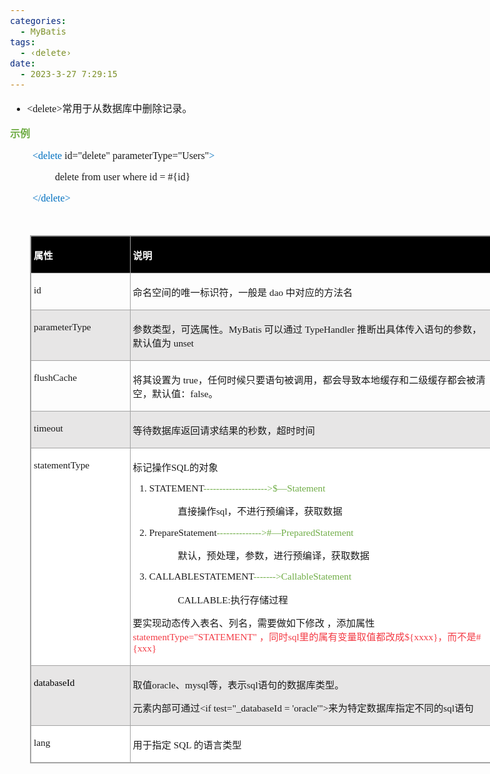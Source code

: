 ```yaml
---
categories:
  - MyBatis
tags:
  - ‹delete›
date:
  - 2023-3-27 7:29:15
---
```


<body lang=zh-CN style='font-family:"Microsoft YaHei UI";font-size:12.0pt'>
<!--StartFragment-->

<div style='direction:ltr;border-width:100%'>

<div style='direction:ltr;margin-top:0in;margin-left:0in;width:7.8881in'>

<div style='direction:ltr;margin-top:0in;margin-left:0in;width:7.8881in'>

<ul type=disc style='direction:ltr;unicode-bidi:embed;margin-top:0in;
 margin-bottom:0in'>
 <li style='margin-top:0;margin-bottom:0;vertical-align:middle'><span
     style='font-family:"Comic Sans MS";font-size:12.0pt'>&lt;delete&gt;</span><span
     style='font-family:"Microsoft YaHei";font-size:12.0pt'>常用于从数据库中删除记录。</span></li>
</ul>

<p style='font-family:"Microsoft YaHei";font-size:12.0pt;color:#70AD47'><span
style='font-weight:bold'>示例</span></p>

<p style='margin-left:.375in;font-family:"Comic Sans MS";font-size:
12.0pt'><span style='color:#0070C0' lang=zh-CN>&lt;delete</span><span
lang=zh-CN> id=&quot;delete&quot;</span><span lang=en-US> </span><span
lang=zh-CN>parameterType=&quot;</span><span lang=en-US>Users</span><span
lang=zh-CN>&quot;</span><span style='color:#0070C0' lang=zh-CN>&gt; </span></p>

<p style='margin-left:.75in;font-family:"Comic Sans MS";font-size:
12.0pt'><span lang=zh-CN>delete from </span><span lang=en-US>user</span><span
lang=zh-CN> where id = #{id} </span></p>

<p style='margin-left:.375in;font-family:"Comic Sans MS";font-size:
12.0pt;color:#0070C0'>&lt;/delete&gt;</p>

<p style='font-family:"Microsoft YaHei";font-size:12.0pt;color:#70AD47'>&nbsp;</p>

<div style='direction:ltr'>

<table border=1 cellpadding=0 cellspacing=0 valign=top style='direction:ltr;
 border-collapse:collapse;border-style:solid;border-color:#A3A3A3;border-width:
 1pt;margin-left:.3333in' title="" summary="">
 <tr>
  <td style='border-style:solid;border-color:#A3A3A3;border-width:1pt;
  background-color:black;vertical-align:top;width:1.5583in;padding:2.0pt 3.0pt 2.0pt 3.0pt'>
  <p style='font-family:"Microsoft YaHei";font-size:11.5pt;
  color:white'><span style='font-weight:bold'>属性</span></p>
  </td>
  <td style='border-style:solid;border-color:#A3A3A3;border-width:1pt;
  background-color:black;vertical-align:top;width:5.8659in;padding:2.0pt 3.0pt 2.0pt 3.0pt'>
  <p style='font-family:"Microsoft YaHei";font-size:11.5pt;
  color:white'><span style='font-weight:bold'>说明</span></p>
  </td>
 </tr>
 <tr>
  <td style='border-style:solid;border-color:#A3A3A3;border-width:1pt;
  vertical-align:top;width:1.5583in;padding:2.0pt 3.0pt 2.0pt 3.0pt'>
  <p style='font-family:"Comic Sans MS";font-size:11.5pt'>id</p>
  </td>
  <td style='border-style:solid;border-color:#A3A3A3;border-width:1pt;
  vertical-align:top;width:5.8659in;padding:2.0pt 3.0pt 2.0pt 3.0pt'>
  <p style='font-size:11.5pt'><span style='font-family:"Microsoft YaHei UI"'>命名空间的唯一标识符，一般是</span><span
  style='font-family:"Comic Sans MS"'> dao </span><span style='font-family:
  "Microsoft YaHei UI"'>中对应的方法名</span></p>
  </td>
 </tr>
 <tr>
  <td style='border-style:solid;border-color:#A3A3A3;border-width:1pt;
  background-color:#E7E6E6;vertical-align:top;width:1.5583in;padding:2.0pt 3.0pt 2.0pt 3.0pt'>
  <p style='font-family:"Comic Sans MS";font-size:11.5pt'>parameterType</p>
  </td>
  <td style='border-style:solid;border-color:#A3A3A3;border-width:1pt;
  background-color:#E7E6E6;vertical-align:top;width:5.8659in;padding:2.0pt 3.0pt 2.0pt 3.0pt'>
  <p style='font-size:11.5pt'><span style='font-family:"Microsoft YaHei UI"'>参数类型，可选属性。</span><span
  style='font-family:"Comic Sans MS"'>MyBatis </span><span style='font-family:
  "Microsoft YaHei UI"'>可以通过</span><span style='font-family:"Comic Sans MS"'>
  TypeHandler </span><span style='font-family:"Microsoft YaHei UI"'>推断出具体传入语句的参数，默认值为</span><span
  style='font-family:"Comic Sans MS"'> unset</span></p>
  </td>
 </tr>
 <tr>
  <td style='border-style:solid;border-color:#A3A3A3;border-width:1pt;
  vertical-align:top;width:1.5583in;padding:2.0pt 3.0pt 2.0pt 3.0pt'>
  <p style='font-family:"Comic Sans MS";font-size:11.5pt'>flushCache
  </p>
  </td>
  <td style='border-style:solid;border-color:#A3A3A3;border-width:1pt;
  vertical-align:top;width:5.9354in;padding:2.0pt 3.0pt 2.0pt 3.0pt'>
  <p style='font-size:11.5pt'><span style='font-family:"Microsoft YaHei UI"'>将其设置为</span><span
  style='font-family:"Comic Sans MS"'> true</span><span style='font-family:
  "Microsoft YaHei UI"'>，任何时候只要语句被调用，都会导致本地缓存和二级缓存都会被清空，默认值：</span><span
  style='font-family:"Comic Sans MS"'>false</span><span style='font-family:
  "Microsoft YaHei UI"'>。</span></p>
  </td>
 </tr>
 <tr>
  <td style='border-style:solid;border-color:#A3A3A3;border-width:1pt;
  background-color:#E7E6E6;vertical-align:top;width:1.5583in;padding:2.0pt 3.0pt 2.0pt 3.0pt'>
  <p style='font-family:"Comic Sans MS";font-size:11.5pt'
  lang=en-US>timeout</p>
  </td>
  <td style='border-style:solid;border-color:#A3A3A3;border-width:1pt;
  background-color:#E7E6E6;vertical-align:top;width:5.8659in;padding:2.0pt 3.0pt 2.0pt 3.0pt'>
  <p style='font-size:11.5pt'><span style='font-family:SFMono-Regular'>等待数据库返回请求结果的秒数</span><span
  style='font-family:"Microsoft YaHei"'>，超时时间</span></p>
  </td>
 </tr>
 <tr>
  <td style='border-style:solid;border-color:#A3A3A3;border-width:1pt;
  background-color:white;vertical-align:top;width:1.5583in;padding:2.0pt 3.0pt 2.0pt 3.0pt'>
  <p style='font-family:"Comic Sans MS";font-size:11.5pt'>statementType</p>
  </td>
  <td style='border-style:solid;border-color:#A3A3A3;border-width:1pt;
  background-color:white;vertical-align:top;width:5.9354in;padding:2.0pt 3.0pt 2.0pt 3.0pt'>
  <p style='font-size:11.5pt'><span style='font-family:"Microsoft YaHei UI"'>标记操作</span><span
  style='font-family:"Comic Sans MS"'>SQL</span><span style='font-family:"Microsoft YaHei UI"'>的对象</span></p>
  <ol type=1 style='direction:ltr;unicode-bidi:embed;margin-top:0in;margin-bottom:
   0in;font-family:"Comic Sans MS";font-size:11.5pt;font-weight:normal;
   font-style:normal'>
   <li value=1 style='margin-top:0;margin-bottom:0;vertical-align:middle'><span
       style='font-family:"Comic Sans MS";font-size:11.5pt;font-weight:normal;
       font-style:normal;font-family:"Comic Sans MS";font-size:11.5pt'
       lang=en-US>STATEMENT</span><span style='font-family:"Comic Sans MS";
       font-size:11.5pt;font-weight:normal;font-style:normal;font-family:"Comic Sans MS";
       font-size:11.5pt;color:#70AD47' lang=en-US>--------------------&gt;</span><span
       style='font-family:"Comic Sans MS";font-size:11.5pt;font-weight:normal;
       font-style:normal;font-family:"Comic Sans MS";font-size:11.5pt;
       color:#70AD47' lang=zh-CN>$—Statement </span></li>
  </ol>
  <p style='margin-left:.75in;font-size:11.5pt'><span
  style='font-family:"Microsoft YaHei UI"'>直接操作</span><span style='font-family:
  "Comic Sans MS"'>sql</span><span style='font-family:"Microsoft YaHei UI"'>，不进行预编译，获取数据</span></p>
  <ol type=1 style='direction:ltr;unicode-bidi:embed;margin-top:0in;margin-bottom:
   0in;font-family:"Comic Sans MS";font-size:11.5pt;font-weight:normal;
   font-style:normal'>
   <li value=2 style='margin-top:0;margin-bottom:0;vertical-align:middle'><span
       style='font-family:"Comic Sans MS";font-size:11.5pt;font-weight:normal;
       font-style:normal;font-family:"Comic Sans MS";font-size:11.5pt'
       lang=en-US>PrepareStatement</span><span style='font-family:"Comic Sans MS";
       font-size:11.5pt;font-weight:normal;font-style:normal;font-family:"Comic Sans MS";
       font-size:11.5pt;color:#70AD47' lang=en-US>--------------&gt;</span><span
       style='font-family:"Comic Sans MS";font-size:11.5pt;font-weight:normal;
       font-style:normal;font-family:"Comic Sans MS";font-size:11.5pt;
       color:#70AD47' lang=zh-CN>#—PreparedStatement</span></li>
  </ol>
  <p style='margin-left:.75in;font-family:"Microsoft YaHei UI";
  font-size:11.5pt'>默认，预处理，参数，进行预编译，获取数据</p>
  <ol type=1 style='direction:ltr;unicode-bidi:embed;margin-top:0in;margin-bottom:
   0in;font-family:"Comic Sans MS";font-size:11.5pt;font-weight:normal;
   font-style:normal'>
   <li value=3 style='margin-top:0;margin-bottom:0;vertical-align:middle'><span
       style='font-family:"Comic Sans MS";font-size:11.5pt;font-weight:normal;
       font-style:normal;font-family:"Comic Sans MS";font-size:11.5pt'
       lang=en-US>CALLABLESTATEMENT</span><span style='font-family:"Comic Sans MS";
       font-size:11.5pt;font-weight:normal;font-style:normal;font-family:"Comic Sans MS";
       font-size:11.5pt;color:#70AD47' lang=en-US>-------&gt;</span><span
       style='font-family:"Comic Sans MS";font-size:11.5pt;font-weight:normal;
       font-style:normal;font-family:"Comic Sans MS";font-size:11.5pt;
       color:#70AD47' lang=zh-CN>CallableStatement</span></li>
  </ol>
  <p style='margin-left:.75in;font-size:11.5pt'><span
  style='font-family:"Comic Sans MS"'>CALLABLE:</span><span style='font-family:
  "Microsoft YaHei UI"'>执行存储过程</span></p>
  <p style='font-size:11.5pt'><span style='font-family:"Microsoft YaHei UI"'
  lang=zh-CN>要实现动态传入表名、列名，需要做如下修改 ，添加属性</span><span style='font-family:"Comic Sans MS";
  color:#F33B45' lang=zh-CN>statementType=</span><span style='font-family:"Comic Sans MS";
  color:#F33B45' lang=en-US>&quot;</span><span style='font-family:"Comic Sans MS";
  color:#F33B45' lang=zh-CN>STATEMENT</span><span style='font-family:"Comic Sans MS";
  color:#F33B45' lang=en-US>&quot;</span><span style='font-family:"Microsoft YaHei UI";
  color:#F33B45' lang=zh-CN> ，同时</span><span style='font-family:"Comic Sans MS";
  color:#F33B45' lang=zh-CN>sql</span><span style='font-family:"Microsoft YaHei UI";
  color:#F33B45' lang=zh-CN>里的属有变量取值都改成</span><span style='font-family:"Comic Sans MS";
  color:#F33B45' lang=zh-CN>${xxxx}</span><span style='font-family:"Microsoft YaHei UI";
  color:#F33B45' lang=zh-CN>，而不是</span><span style='font-family:"Comic Sans MS";
  color:#F33B45' lang=zh-CN>#{xxx}</span></p>
  </td>
 </tr>
 <tr>
  <td style='border-style:solid;border-color:#A3A3A3;border-width:1pt;
  background-color:#E7E6E6;vertical-align:top;width:1.5583in;padding:2.0pt 3.0pt 2.0pt 3.0pt'>
  <p style='font-family:"Comic Sans MS";font-size:11.5pt;color:black'>databaseId</p>
  </td>
  <td style='border-style:solid;border-color:#A3A3A3;border-width:1pt;
  background-color:#E7E6E6;vertical-align:top;width:5.9354in;padding:2.0pt 3.0pt 2.0pt 3.0pt'>
  <p style='font-size:11.5pt'><span style='font-family:"Microsoft YaHei UI"'
  lang=zh-CN>取值</span><span style='font-family:"Comic Sans MS"' lang=zh-CN>oracle</span><span
  style='font-family:"Microsoft YaHei UI"' lang=zh-CN>、</span><span
  style='font-family:"Comic Sans MS"' lang=zh-CN>mysql</span><span
  style='font-family:"Microsoft YaHei UI"' lang=zh-CN>等，表示</span><span
  style='font-family:"Comic Sans MS"' lang=en-US>sql</span><span
  style='font-family:"Microsoft YaHei UI"' lang=zh-CN>语句的数据库类型。</span></p>
  <p style='font-size:11.5pt'><span style='font-family:"Microsoft YaHei UI"'>元素内部可通过</span><span
  style='font-family:"Comic Sans MS"'>&lt;if test=&quot;_databaseId =
  'oracle'&quot;&gt;</span><span style='font-family:"Microsoft YaHei UI"'>来为特定数据库指定不同的</span><span
  style='font-family:"Comic Sans MS"'>sql</span><span style='font-family:"Microsoft YaHei UI"'>语句</span></p>
  </td>
 </tr>
 <tr>
  <td style='border-style:solid;border-color:#A3A3A3;border-width:1pt;
  background-color:white;vertical-align:top;width:1.5583in;padding:2.0pt 3.0pt 2.0pt 3.0pt'>
  <p style='font-family:"Comic Sans MS";font-size:11.5pt'
  lang=en-US>lang</p>
  </td>
  <td style='border-style:solid;border-color:#A3A3A3;border-width:1pt;
  background-color:white;vertical-align:top;width:5.8659in;padding:2.0pt 3.0pt 2.0pt 3.0pt'>
  <p style='font-size:11.5pt'><span style='font-family:"Microsoft YaHei UI"'>用于指定</span><span
  style='font-family:"Comic Sans MS"'> SQL </span><span style='font-family:
  "Microsoft YaHei UI"'>的语言类型</span></p>
  </td>
 </tr>
</table>

</div>

</div>

</div>

</div>

<!--EndFragment-->
</body>
